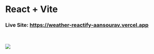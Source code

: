 # React + Vite

### Live Site: https://weather-reactify-aansourav.vercel.app

</br>
</br>
<img src="https://i.ibb.co/F07RHyz/Screenshot-2024-02-03-104834.png"/>

